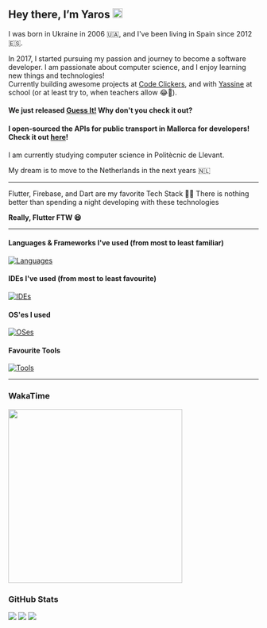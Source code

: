 <h2>Hey there, I’m Yaros <img src="https://media.giphy.com/media/hvRJCLFzcasrR4ia7z/giphy.gif" width="20px"></h2>


  I was born in Ukraine in 2006 🇺🇦, and I've been living in Spain since 2012 🇪🇸.
  
  In 2017, I started pursuing my passion and journey to become a software developer.
  I am passionate about computer science, and I enjoy learning new things and technologies!
  <br />Currently building awesome projects at <a href="https://codeclickers.com">Code Clickers</a>, and with <a href="https://github.com/code-and-relax">Yassine</a> at school (or at least try to, when teachers allow 😂🥲).
  <br />
  <h4>We just released <a href="https://guessit.codeclickers.com" target="_blank">Guess It!</a> Why don't you check it out?</h4>

  <h4>I open-sourced the APIs for public transport in Mallorca for developers! Check it out <a href="https://github.com/open-transport-mallorca/mallorca_transit_services">here</a>!</h4>

  I am currently studying computer science in Politècnic de Llevant.
  
  My dream is to move to the Netherlands in the next years 🇳🇱

  <hr>
  
  Flutter, Firebase, and Dart are my favorite Tech Stack 💛💙 There is nothing better than spending a night developing with these technologies

  <b>Really, Flutter FTW 😆</b>
  
<hr>

<h4>Languages & Frameworks I've used (from most to least familiar)</h4>

[![Languages](https://skillicons.dev/icons?i=dart,flutter,firebase,python,gcp,html,css,js,ts,tailwind,nodejs,nextjs,react,nginx,docker,vercel,java,arduino,cs,swift,kotlin,lua,cpp)](https://skillicons.dev)


<h4> IDEs I've used (from most to least favourite)</h4>

[![IDEs](https://skillicons.dev/icons?i=vscode,pycharm,androidstudio,webstorm,idea,sublime,atom,eclipse)](https://skillicons.dev)


<h4> OS'es I used</h4>

[![OSes](https://skillicons.dev/icons?i=windows,apple,arch,kali,mint,ubuntu)](https://skillicons.dev)

<h4>Favourite Tools</h4>

[![Tools](https://skillicons.dev/icons?i=photoshop,illustrator,aftereffects,ableton,git,postman,blender,figma)](https://skillicons.dev)

<hr>

<h3>WakaTime</h3>

<a href="https://wakatime.com"><img height="350px" src="https://wakatime.com/share/@YarosMallorca/f4633248-e7d9-4567-96ce-7f7ae312a242.png" /></a>

<h3>GitHub Stats</h3>

<img src="https://github-readme-stats.vercel.app/api?username=YarosMallorca&count_private=true&include_all_commits=true&show_icons=true&hide_border=true&bg_color=161B22&text_color=c9d1d9&title_color=50a6ff&icon_color=3572a5">
<img src="https://github-readme-stats.vercel.app/api/top-langs/?username=YarosMallorca&langs_count=8&layout=compact&hide_border=true&bg_color=161B22&text_color=c9d1d9&title_color=50a6ff&icon_color=3572a5&card_width=445"/>
<img src="http://github-readme-streak-stats.herokuapp.com?user=YarosMallorca&theme=dark&hide_border=true&background=161B22&ring=50A6FF&fire=FF9022&currStreakLabel=FFFFFF">

